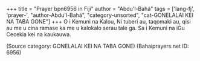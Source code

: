 +++
title = "Prayer bpn6956 in Fiji"
author = "Abdu'l-Bahá"
tags = ['lang-fj', 'prayer-', "author-Abdu'l-Bahá", "category-unsorted", "cat-GONELALAI KEI NA TABA GONE"]
+++
O i Kemuni na Kalou, Ni tuberi au, taqomaki au, qisi au me u cina ramase ka me u kalokalo serau tale ga. Sa i Kemuni na iGu Cecekia kei na kaukauwa.

(Source category: GONELALAI KEI NA TABA GONE)
(Bahaiprayers.net ID: 6956)
